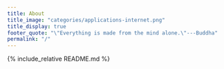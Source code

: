 ```yaml
---
title: About
title_image: "categories/applications-internet.png"
title_display: true
footer_quote: "\"Everything is made from the mind alone.\"---Buddha"
permalink: "/"
---
```

{% include_relative README.md %}